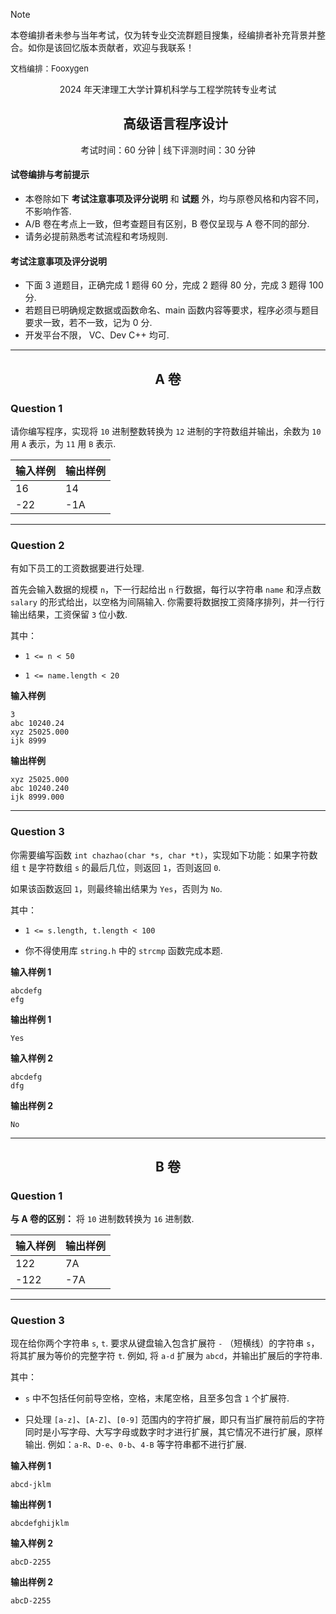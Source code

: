 > [!NOTE]
> 本卷编排者未参与当年考试，仅为转专业交流群题目搜集，经编排者补充背景并整合。如你是该回忆版本贡献者，欢迎与我联系！

<font size=2>文档编排：Fooxygen</font>

<p align="center">2024 年天津理工大学计算机科学与工程学院转专业考试</p>

<div id="user-content-toc">
  <ul align="center">
    <summary><h2>高级语言程序设计</h2></summary>
  </ul>
</div>

<p align="center">考试时间：60 分钟 | 线下评测时间：30 分钟</p>

#### 试卷编排与考前提示
- 本卷除如下 **考试注意事项及评分说明** 和 **试题** 外，均与原卷风格和内容不同，不影响作答.
- A/B 卷在考点上一致，但考查题目有区别，B 卷仅呈现与 A 卷不同的部分.
- 请务必提前熟悉考试流程和考场规则.

#### 考试注意事项及评分说明
- 下面 3 道题目，正确完成 1 题得 60 分，完成 2 题得 80 分，完成 3 题得 100 分.
- 若题目已明确规定数据或函数命名、main 函数内容等要求，程序必须与题目要求一致，若不一致，记为 0 分.
- 开发平台不限， VC、Dev C++ 均可.

***

<h2 align="center">A 卷</h2>

### Question 1
请你编写程序，实现将 `10` 进制整数转换为 `12` 进制的字符数组并输出，余数为 `10` 用 `A` 表示，为 `11` 用 `B` 表示.

| 输入样例 | 输出样例 |
| - | - |
| 16 | 14 |
| -22 | -1A |

***

### Question 2
有如下员工的工资数据要进行处理.

首先会输入数据的规模 `n`，下一行起给出 `n` 行数据，每行以字符串 `name` 和浮点数 `salary` 的形式给出，以空格为间隔输入. 你需要将数据按工资降序排列，并一行行输出结果，工资保留 `3` 位小数. 

其中：

- `1 <= n < 50`

- `1 <= name.length < 20`

**输入样例**
```
3
abc 10240.24
xyz 25025.000
ijk 8999
```
**输出样例**
```
xyz 25025.000
abc 10240.240
ijk 8999.000
```

***

### Question 3
你需要编写函数 `int chazhao(char *s, char *t)`，实现如下功能：如果字符数组 `t` 是字符数组 `s` 的最后几位，则返回 `1`，否则返回 `0`.

如果该函数返回 `1`，则最终输出结果为 `Yes`，否则为 `No`.

其中：

- `1 <= s.length, t.length < 100`

- 你不得使用库 `string.h` 中的 `strcmp` 函数完成本题.

**输入样例 1**
```
abcdefg
efg
```
**输出样例 1**
```
Yes
```
**输入样例 2**
```
abcdefg
dfg
```
**输出样例 2**
```
No
```

***

<h2 align="center">B 卷</h2>

### Question 1
**与 A 卷的区别：**
将 `10` 进制数转换为 `16` 进制数.

| 输入样例 | 输出样例 |
| - | - |
| 122 | 7A |
| -122 | -7A |

***

### Question 3
现在给你两个字符串 `s`, `t`. 要求从键盘输入包含扩展符 `-` （短横线）的字符串 `s`，将其扩展为等价的完整字符 `t`. 例如, 将 `a-d` 扩展为 `abcd`，并输出扩展后的字符串.

其中：

- `s` 中不包括任何前导空格，空格，末尾空格，且至多包含 `1` 个扩展符.

- 只处理 `[a-z]`、`[A-Z]`、`[0-9]` 范围内的字符扩展，即只有当扩展符前后的字符同时是小写字母、大写字母或数字时才进行扩展，其它情况不进行扩展，原样输出. 例如：`a-R`、`D-e`、`0-b`、`4-B` 等字符串都不进行扩展.
  
**输入样例 1**
```
abcd-jklm
```
**输出样例 1**
```
abcdefghijklm
```
**输入样例 2**
```
abcD-2255
```
**输出样例 2**
```
abcD-2255